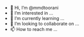 - 👋 Hi, I’m @mmdtoorani
- 👀 I’m interested in ...
- 🌱 I’m currently learning ...
- 💞️ I’m looking to collaborate on ...
- 📫 How to reach me ...

<!---
mmdtoorani/mmdtoorani is a ✨ special ✨ repository because its `README.md` (this file) appears on your GitHub profile.
You can click the Preview link to take a look at your changes.
--->
